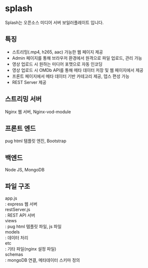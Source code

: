 # splash
Splash는 오픈소스 미디어 서버 보일러플레이트 입니다.

## 특징
 - 스트리밍(.mp4, h265, aac) 가능한 웹 페이지 제공
 - Admin 페이지를 통해 브라우저 환경에서 원격으로 파일 업로드, 관리 가능
 - 영상 업로드 시 원하는 미디어 포맷으로 자동 인코딩
 - 영상 업로드 시 OMDb API를 통해 메타 데이터 저장 및 웹 페이지에서 제공
 - 프론트 페이지에서 메타 데이터 기반 카테고리 제공, 뎁스 편성 가능
 - REST Server 제공
 
## 스트리밍 서버
Nginx 웹 서버, Nginx-vod-module

## 프론트 엔드
pug html 템플릿 엔진, Bootstrap

## 백엔드
Node JS, MongoDB

## 파일 구조
app.js<br>
: express 웹 서버<br>
restServer.js<br>
: REST API 서버<br>
views<br>
: pug html 템플릿 파일, js 파일<br>
models<br>
: 데이터 처리<br>
etc<br>
: 기타 파일(nginx 설정 파일) <br>
schemas<br>
: mongoDB 연결, 메타데이터 스키마 정의<br>
